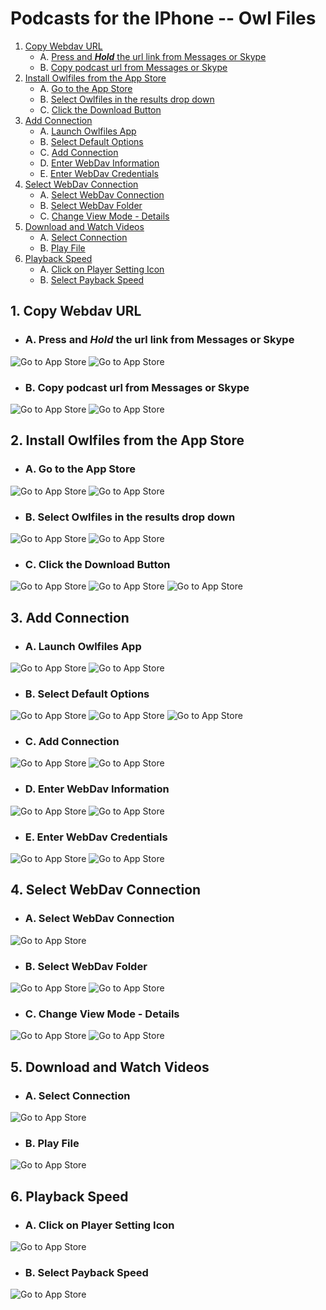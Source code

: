 # Podcasts for the IPhone -- Owl Files

1. [Copy Webdav URL](#1-copy-webdav-url)
    * A. [Press and ___Hold___ the url link from Messages or Skype](#a-press-and-hold-the-url-link-from-messages-or-skype)
    * B. [Copy podcast url from Messages or Skype](#b-copy-podcast-url-from-messages-or-skype)
2. [Install Owlfiles from the App Store](#2-install-owlfiles-from-the-app-store)
    * A. [Go to the App Store](#a-go-to-the-app-store)
    * B. [Select Owlfiles in the results drop down](#b-select-owlfiles-in-the-results-drop-down)
    * C. [Click the Download Button](#c-click-the-download-button)
3. [Add Connection](#3-add-connection)
    * A. [Launch Owlfiles App](#a-launch-owlfiles-app)
    * B. [Select Default Options](#b-select-default-options)
    * C. [Add Connection](#3-add-connection)
    * D. [Enter WebDav Information](#d-enter-webdav-information)
    * E. [Enter WebDav Credentials](#e-enter-webdav-credentials)
4. [Select WebDav Connection](#4-select-webdav-connection)
    * A. [Select WebDav Connection](#a-select-webdav-connection)
    * B. [Select WebDav Folder](#b-select-webdav-folder)
    * C. [Change View Mode - Details](#c-change-view-mode---details)
5. [Download and Watch Videos](#5-download-and-watch-videos)
    * A. [Select Connection](#a-select-connection)
    * B. [Play File](#b-play-file)
6. [Playback Speed](#6-playback-speed)
    * A. [Click on Player Setting Icon](#a-click-on-player-setting-icon)
    * B. [Select Payback Speed](#b-select-payback-speed)
 
## 1. Copy Webdav URL

* ### A. Press and ___Hold___ the url link from Messages or Skype

![Go to App Store](images/rssradio/Messages01.png)
![Go to App Store](images/rssradio/Skype03.png)

* ### B. Copy podcast url from Messages or Skype

![Go to App Store](images/rssradio/Messages02.png)
![Go to App Store](images/rssradio/Skype01.png)

## 2. Install Owlfiles from the App Store

* ### A. Go to the App Store
![Go to App Store](images/rssradio/HomeScreen01.png)
![Go to App Store](images/rssradio/AppStore01.png)

* ### B. Select Owlfiles in the results drop down

![Go to App Store](images/rssradio/AppStore02.png)
![Go to App Store](images/owlfiles/MD-AppStore-Search.png)

* ### C. Click the Download Button
![Go to App Store](images/owlfiles/MD-AppStore-Get.png)
![Go to App Store](images/owlfiles/MD-AppStore-Install.png)
![Go to App Store](images/owlfiles/MD-AppStore-Install-Complete.png)

## 3. Add Connection

* ### A. Launch Owlfiles App
![Go to App Store](images/owlfiles/HomePage-Owlfiles.png)
![Go to App Store](images/owlfiles/MD-AppStore-Open.png)

* ### B. Select Default Options
![Go to App Store](images/owlfiles/MD-Owlfiles-Notifications.png)
![Go to App Store](images/owlfiles/MD-Owlfiles-AccessLocalNetwork.png)
![Go to App Store](images/owlfiles/MD-Owlfiles-Connections-Menu.png)

* ### C. Add Connection
![Go to App Store](images/owlfiles/MD-Owlfiles-Add-Connections.png)
![Go to App Store](images/owlfiles/MD-Owlfiles-Connections-ContextMenu.png)

* ### D. Enter WebDav Information
![Go to App Store](images/owlfiles/MD-Owlfiles-NewConnection.png)
![Go to App Store](images/owlfiles/MD-Owlfiles-FillForm.png)

* ### E. Enter WebDav Credentials
![Go to App Store](images/owlfiles/MD-Owlfiles-Hostname.png)
![Go to App Store](images/owlfiles/MD-Owlfiles-Login.png)

## 4. Select WebDav Connection

* ### A. Select WebDav Connection
![Go to App Store](images/owlfiles/MD-Owlfiles-Connections.png)

* ### B. Select WebDav Folder
![Go to App Store](images/owlfiles/MD-Owlfiles-WebDav-Root.png)
![Go to App Store](images/owlfiles/MD-Owlfiles-WebDav-Compressed-Chinese.png)

* ### C. Change View Mode - Details
![Go to App Store](images/owlfiles/MD-Owlfiles-WebDav-ViewMode-Menu.png)
![Go to App Store](images/owlfiles/MD-Owlfiles-WebDav-ViewMode.png)

## 5. Download and Watch Videos

* ### A. Select Connection
![Go to App Store](images/owlfiles/MD-Owlfiles-WebDav-FileList.png)

* ### B. Play File
![Go to App Store](images/owlfiles/MD-Owlfiles-Player-Exit.png)

## 6. Playback Speed

* ### A. Click on Player Setting Icon
![Go to App Store](images/owlfiles/MD-Owlfiles-Player-PlaybackSpeed-Menu.png)

* ### B. Select Payback Speed
![Go to App Store](images/owlfiles/MD-Owlfiles-Player-PlaybackSpeed.png)

